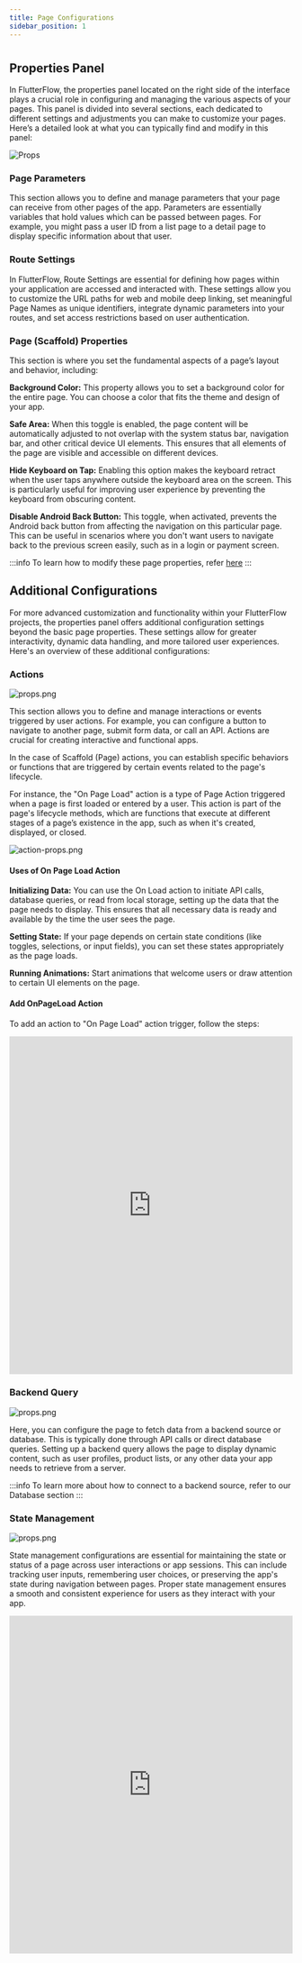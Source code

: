 ```yaml
---
title: Page Configurations
sidebar_position: 1
---
```

#
## Properties Panel

In FlutterFlow, the properties panel located on the right side of the interface
plays a crucial role in configuring and managing the various aspects of your
pages. This panel is divided into several sections, each dedicated to different
settings and adjustments you can make to customize your pages. Here’s a detailed
look at what you can typically find and modify in this panel:

<img src="imgs/props-panel.png" alt="Props"/>

### Page Parameters

This section allows you to define and manage parameters that your page can
receive from other pages of the app. Parameters are essentially variables that
hold values which can be passed between pages. For example, you might pass a
user ID from a list page to a detail page to display specific information about
that user.

### Route Settings

In FlutterFlow, Route Settings are essential for defining how pages within your
application are accessed and interacted with. These settings allow you to
customize the URL paths for web and mobile deep linking, set meaningful Page
Names as unique identifiers, integrate dynamic parameters into your routes, and
set access restrictions based on user authentication.

### Page (Scaffold) Properties

This section is where you set the fundamental aspects of a page’s layout and
behavior, including:

**Background Color:** This property allows you to set a background color for the
entire page. You can choose a color that fits the theme and design of your app.

**Safe Area:** When this toggle is enabled, the page content will be
automatically adjusted to not overlap with the system status bar, navigation
bar, and other critical device UI elements. This ensures that all elements of
the page are visible and accessible on different devices.

**Hide Keyboard on Tap:** Enabling this option makes the keyboard retract when
the
user taps anywhere outside the keyboard area on the screen. This is particularly
useful for improving user experience by preventing the keyboard from obscuring
content.

**Disable Android Back Button:** This toggle, when activated, prevents the
Android
back button from affecting the navigation on this particular page. This can be
useful in scenarios where you don't want users to navigate back to the previous
screen easily, such as in a login or payment screen.

:::info
To learn how to modify these page properties, refer [here](docs/resources/widgets/pages/how-tos.md)
:::

## Additional Configurations

For more advanced customization and functionality within your FlutterFlow
projects, the properties panel offers additional configuration settings beyond
the basic page properties. These settings allow for greater interactivity,
dynamic data handling, and more tailored user experiences. Here's an overview of
these additional configurations:

### Actions  
<img src="imgs/props.png" alt="props.png"  />

This section allows you to define and manage interactions or events triggered by
user actions. For example, you can configure a button to navigate to another
page, submit form data, or call an API. Actions are crucial for creating
interactive and functional apps.

In the case of Scaffold (Page) actions, you can establish specific behaviors or
functions that are triggered by certain events related to the page's lifecycle.

For instance, the "On Page Load" action is a type of Page Action triggered when
a page is first loaded or entered by a user. This action is part of the page's
lifecycle methods, which are functions that execute at different stages of a
page’s existence in the app, such as when it's created, displayed, or closed.

<img src="imgs/action-props.png" alt="action-props.png"  />

#### Uses of On Page Load Action

**Initializing Data:** You can use the On Load action to initiate API calls,
database queries, or read from local storage, setting up the data that the page
needs to display. This ensures that all necessary data is ready and available by
the time the user sees the page.

**Setting State:** If your page depends on certain state conditions (like toggles,
selections, or input fields), you can set these states appropriately as the page
loads.

**Running Animations:** Start animations that welcome users or draw attention to
certain UI elements on the page.

#### Add OnPageLoad Action
To add an action to "On Page Load" action trigger, follow the steps: 

<iframe src="https://demo.arcade.software/ii0otHqkoRtPY66n4c2y?embed&show_copy_link=true" title="app.flutterflow.io/authentication" frameborder="0" loading="lazy" webkitallowfullscreen mozallowfullscreen allowfullscreen allow="clipboard-write" width="100%" height="600"></iframe>


### Backend Query
<img src="imgs/backend-query.png" alt="props.png"  />

Here, you can configure the page to fetch data from a backend source or
database. This is typically done through API calls or direct database queries.
Setting up a backend query allows the page to display dynamic content, such as
user profiles, product lists, or any other data your app needs to retrieve from
a server.

:::info
To learn more about how to connect to a backend source, refer to our Database section
:::

### State Management
<img src="imgs/statemgm.png" alt="props.png"  />

State management configurations are essential for maintaining the state or
status of a page across user interactions or app sessions. This can include
tracking user inputs, remembering user choices, or preserving the app's state
during navigation between pages. Proper state management ensures a smooth and
consistent experience for users as they interact with your app.

<iframe src="https://demo.arcade.software/Qhg62nqMjhg8973XPQhb?embed&show_copy_link=true" title="app.flutterflow.io/authentication" frameborder="0" loading="lazy" webkitallowfullscreen mozallowfullscreen allowfullscreen allow="clipboard-write" width="100%" height="600"></iframe>
